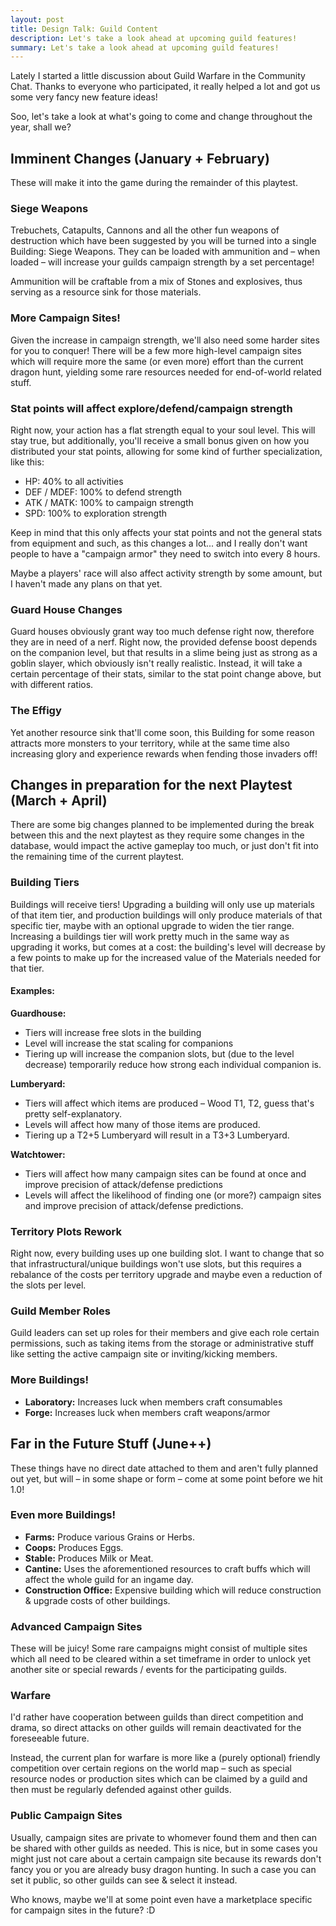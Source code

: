 ```yaml
---
layout: post
title: Design Talk: Guild Content
description: Let's take a look ahead at upcoming guild features!
summary: Let's take a look ahead at upcoming guild features!
---
```


Lately I started a little discussion about Guild Warfare in the Community Chat. Thanks to everyone who participated, it really helped a lot and got us some very fancy new feature ideas!

Soo, let's take a look at what's going to come and change throughout the year, shall we?

## Imminent Changes (January + February)
These will make it into the game during the remainder of this playtest.

### Siege Weapons
Trebuchets, Catapults, Cannons and all the other fun weapons of destruction which have been suggested by you will be turned into a single Building: Siege Weapons. They can be loaded with ammunition and – when loaded – will increase your guilds campaign strength by a set percentage!

Ammunition will be craftable from a mix of Stones and explosives, thus serving as a resource sink for those materials.

### More Campaign Sites!
Given the increase in campaign strength, we'll also need some harder sites for you to conquer!
There will be a few more high-level campaign sites which will require more the same (or even more) effort than the current dragon hunt, yielding some rare resources needed for end-of-world related stuff.

### Stat points will affect explore/defend/campaign strength
Right now, your action has a flat strength equal to your soul level. This will stay true, but additionally, you'll receive a small bonus given on how you distributed your stat points, allowing for some kind of further specialization, like this:

- HP: 40% to all activities
- DEF / MDEF: 100% to defend strength
- ATK / MATK: 100% to campaign strength
- SPD: 100% to exploration strength

Keep in mind that this only affects your stat points and not the general stats from equipment and such, as this changes a lot... and I really don't want people to have a "campaign armor" they need to switch into every 8 hours.

Maybe a players' race will also affect activity strength by some amount, but I haven't made any plans on that yet.

### Guard House Changes
Guard houses obviously grant way too much defense right now, therefore they are in need of a nerf.
Right now, the provided defense boost depends on the companion level, but that results in a slime being just as strong as a goblin slayer, which obviously isn't really realistic. Instead, it will take a certain percentage of their stats, similar to the stat point change above, but with different ratios.

### The Effigy
Yet another resource sink that'll come soon, this Building for some reason attracts more monsters to your territory, while at the same time also increasing glory and experience rewards when fending those invaders off!



## Changes in preparation for the next Playtest (March + April)
There are some big changes planned to be implemented during the break between this and the next playtest as they require some changes in the database, would impact the active gameplay too much, or just don't fit into the remaining time of the current playtest.

### Building Tiers
Buildings will receive tiers!
Upgrading a building will only use up materials of that item tier, and production buildings will only produce materials of that specific tier, maybe with an optional upgrade to widen the tier range.
Increasing a buildings tier will work pretty much in the same way as upgrading it works, but comes at a cost: the building's level will decrease by a few points to make up for the increased value of the Materials needed for that tier.

#### Examples:
**Guardhouse:**
- Tiers will increase free slots in the building
- Level will increase the stat scaling for companions
- Tiering up will increase the companion slots, but (due to the level decrease) temporarily reduce how strong each individual companion is.

**Lumberyard:**
- Tiers will affect which items are produced – Wood T1, T2, guess that's pretty self-explanatory.
- Levels will affect how many of those items are produced.
- Tiering up a T2+5 Lumberyard will result in a T3+3 Lumberyard.

**Watchtower:**
- Tiers will affect how many campaign sites can be found at once and improve precision of attack/defense predictions
- Levels will affect the likelihood of finding one (or more?) campaign sites and improve precision of attack/defense predictions.

### Territory Plots Rework
Right now, every building uses up one building slot.
I want to change that so that infrastructural/unique buildings won't use slots, but this requires a rebalance of the costs per territory upgrade and maybe even a reduction of the slots per level.

### Guild Member Roles
Guild leaders can set up roles for their members and give each role certain permissions, such as taking items from the storage or administrative stuff like setting the active campaign site or inviting/kicking members.

### More Buildings!
- **Laboratory:** Increases luck when members craft consumables
- **Forge:** Increases luck when members craft weapons/armor



## Far in the Future Stuff (June++)
These things have no direct date attached to them and aren't fully planned out yet, but will – in some shape or form – come at some point before we hit 1.0!

### Even more Buildings!
- **Farms:** Produce various Grains or Herbs.
- **Coops:** Produces Eggs.
- **Stable:** Produces Milk or Meat.
- **Cantine:** Uses the aforementioned resources to craft buffs which will affect the whole guild for an ingame day.
- **Construction Office:** Expensive building which will reduce construction & upgrade costs of other buildings.

### Advanced Campaign Sites
These will be juicy! Some rare campaigns might consist of multiple sites which all need to be cleared within a set timeframe in order to unlock yet another site or special rewards / events for the participating guilds.

### Warfare
I'd rather have cooperation between guilds than direct competition and drama, so direct attacks on other guilds will remain deactivated for the foreseeable future.

Instead, the current plan for warfare is more like a (purely optional) friendly competition over certain regions on the world map – such as special resource nodes or production sites which can be claimed by a guild and then must be regularly defended against other guilds.

### Public Campaign Sites
Usually, campaign sites are private to whomever found them and then can be shared with other guilds as needed. This is nice, but in some cases you might just not care about a certain campaign site because its rewards don't fancy you or you are already busy dragon hunting. In such a case you can set it public, so other guilds can see & select it instead.

Who knows, maybe we'll at some point even have a marketplace specific for campaign sites in the future? :D
